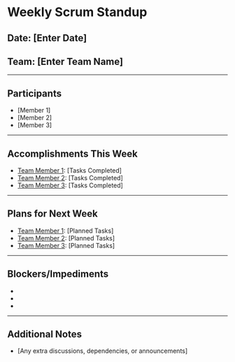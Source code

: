 # Weekly Scrum Standup

## Date: [Enter Date]
## Team: [Enter Team Name]

---

## Participants
- [Member 1]
- [Member 2]
- [Member 3]

---

## Accomplishments This Week
- [Team Member 1]: [Tasks Completed]
- [Team Member 2]: [Tasks Completed]
- [Team Member 3]: [Tasks Completed]

---

## Plans for Next Week
- [Team Member 1]: [Planned Tasks]
- [Team Member 2]: [Planned Tasks]
- [Team Member 3]: [Planned Tasks]

---

## Blockers/Impediments
- [Team Member 1]: [Issue]
- [Team Member 2]: [Issue]
- [Team Member 3]: [Issue]

---

## Additional Notes
- [Any extra discussions, dependencies, or announcements]